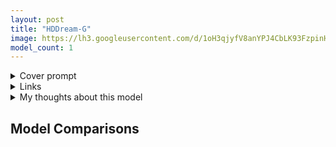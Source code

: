 ```yaml
---
layout: post
title: "HDDream-G"
image: https://lh3.googleusercontent.com/d/1oH3qjyfV8anYPJ4CbLK93FzpinHB-upa
model_count: 1
---
```


<details><summary>Cover prompt</summary>
<pre>
.
</pre>
</details>
<details><summary>Links</summary>

</details>
<details><summary>My thoughts about this model</summary>

</details>

## Model Comparisons